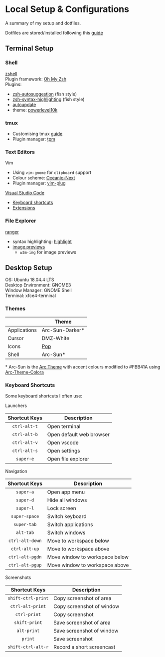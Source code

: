 # Local Setup & Configurations

A summary of my setup and dotfiles.

Dotfiles are stored/installed following this [guide](https://www.atlassian.com/git/tutorials/dotfiles)

## Terminal Setup

### Shell

[zshell](https://github.com/robbyrussell/oh-my-zsh/wiki/Installing-ZSH)  
Plugin framework: [Oh My Zsh](https://github.com/robbyrussell/oh-my-zsh)  
Plugins:

* [zsh-autosuggestion](https://github.com/zsh-users/zsh-autosuggestions) (fish style)
* [zsh-syntax-highlighting](https://github.com/zsh-users/zsh-syntax-highlighting) (fish style)
* [autoupdate](https://github.com/TamCore/autoupdate-oh-my-zsh-plugins)
* theme: [powerlevel10k](https://github.com/romkatv/powerlevel10k?fbclid=IwAR0xEmjJLjOCjxB75KiU6Ab-2ehSDVXacIm6suddTm6Q_5_t7bD-XjS4o14)

### tmux

* Customising tmux [guide](https://hackernoon.com/customizing-tmux-b3d2a5050207)
* Plugin manager: [tpm](https://github.com/tmux-plugins/tpm)

### Text Editors

Vim

* Using `vim-gnome` for `clipboard` support
* Colour scheme: [Oceanic-Next](https://github.com/hillaryychan/oceanic-next)
* Plugin manager: [vim-plug](https://github.com/junegunn/vim-plug)

[Visual Studio Code](https://code.visualstudio.com/)

* [Keyboard shortcuts](https://code.visualstudio.com/shortcuts/keyboard-shortcuts-windows.pdf)
* [Extensions](https://github.com/hillaryychan/dotfiles/blob/master/.vscode/extensions_list)

### File Explorer

[ranger](https://github.com/ranger/ranger)

* syntax highlighting: [highlight](http://www.andre-simon.de/doku/highlight/en/highlight.php)
* [image previews](https://github.com/ranger/ranger/wiki/Image-Previews)
  * `w3m-img` for image previews

## Desktop Setup

OS: Ubuntu 18.04.4 LTS  
Desktop Environment: GNOME3  
Window Manager: GNOME Shell  
Terminal: xfce4-terminal

### Themes

|               | Theme                                     |
| ---           | ---                                       |
| Applications  | Arc-Sun-Darker\*                          |
| Cursor        | DMZ-White                                 |
| Icons         | [Pop](https://github.com/pop-os/gtk-theme)|
| Shell         | Arc-Sun\*                                 |

\* Arc-Sun is the [Arc Theme](https://github.com/horst3180/arc-theme) with accent colours modified to #FBB41A using [Arc-Theme-Colora](https://github.com/erikdubois/Arc-Theme-Colora)

### Keyboard Shortcuts

Some keyboard shortcuts I often use:

Launchers

| Shortcut Keys | Description               |
| :---:         | ---                       |
| `ctrl-alt-t`  | Open terminal             |
| `ctrl-alt-b`  | Open default web browser  |
| `ctrl-alt-v`  | Open vscode               |
| `ctrl-alt-s`  | Open settings             |
| `super-e`     | Open file explorer        |

Navigation

| Shortcut Keys     | Description                       |
| :---:             | ---                               |
| `super-a`         | Open app menu                     |
| `super-d`         | Hide all windows                  |
| `super-l`         | Lock screen                       |
| `super-space`     | Switch keyboard                   |
| `super-tab`       | Switch applications               |
| `alt-tab`         | Switch windows                    |
| `ctrl-alt-down`   | Move to workspace below           |
| `ctrl-alt-up`     | Move to workspace above           |
| `ctrl-alt-pgdn`   | Move window to workspace below    |
| `ctrl-alt-pgup`   | Move window to workspace above    |

Screenshots

| Shortcut Keys         | Description               |
| :---:                 | ---                       |
| `shift-ctrl-print`    | Copy screenshot of area   |
| `ctrl-alt-print`      | Copy screenshot of window |
| `ctrl-print`          | Copy screenshot           |
| `shift-print`         | Save screenshot of area   |
| `alt-print`           | Save screenshot of window |
| `print`               | Save screenshot           |
| `shift-ctrl-alt-r`    | Record a short screencast |
